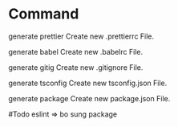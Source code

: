 # Command

generate    prettier       Create new .prettierrc File.

generate    babel          Create new .babelrc File.

generate    gitig          Create new .gitignore File.

generate    tsconfig       Create new tsconfig.json File.

generate    package        Create new package.json File.

#Todo
eslint => bo sung package